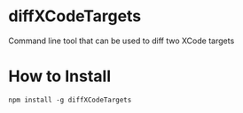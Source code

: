 
# diffXCodeTargets

Command line tool that can be used to diff two XCode targets

# How to Install

`npm install -g diffXCodeTargets`
